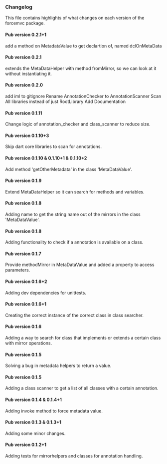 ### Changelog ###

This file contains highlights of what changes on each version of the forcemvc package. 

#### Pub version 0.2.1+1 ####

add a method on MetadataValue to get declartion of, named dclOnMetaData

#### Pub version 0.2.1 ####

extends the MetaDataHelper with method fromMirror, so we can look at it without instantiating it.

#### Pub version 0.2.0 ####

add iml to gitignore
Rename AnnotationChecker to AnnotationScanner
Scan All libraries instead of just RootLibrary
Add Documentation

#### Pub version 0.1.11 ####

Change logic of annotation_checker and class_scanner to reduce size.

#### Pub version 0.1.10+3 ####

Skip dart core libraries to scan for annotations.

#### Pub version 0.1.10 & 0.1.10+1 & 0.1.10+2 ####

Add method 'getOtherMetadata' in the class 'MetaDataValue'.

#### Pub version 0.1.9 ####

Extend MetaDataHelper so it can search for methods and variables.

#### Pub version 0.1.8 ####

Adding name to get the string name out of the mirrors in the class 'MetaDataValue'.

#### Pub version 0.1.8 ####

Adding functionality to check if a annotation is available on a class.

#### Pub version 0.1.7 ####

Provide methodMirror in MetaDataValue and added a property to access parameters.

#### Pub version 0.1.6+2 ####

Adding dev dependencies for unittests.

#### Pub version 0.1.6+1 ####

Creating the correct instance of the correct class in class searcher.

#### Pub version 0.1.6 ####

Adding a way to search for class that implements or extends a certain class with mirror operations.

#### Pub version 0.1.5 ####

Solving a bug in metadata helpers to return a value.

#### Pub version 0.1.5 ####

Adding a class scanner to get a list of all classes with a certain annotation.

#### Pub version 0.1.4 & 0.1.4+1 ####

Adding invoke method to force metadata value.

#### Pub version 0.1.3 & 0.1.3+1 ####

Adding some minor changes.

#### Pub version 0.1.2+1 ####

Adding tests for mirrorhelpers and classes for annotation handling.


